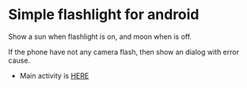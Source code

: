 # Simple flashlight for android
Show a sun when flashlight is on, and moon when is off.

If the phone have not any camera flash, then show an dialog with error cause.

* Main activity is [HERE](../main/src/main/java/com/gioia/flashlight/MainActivity.java)
